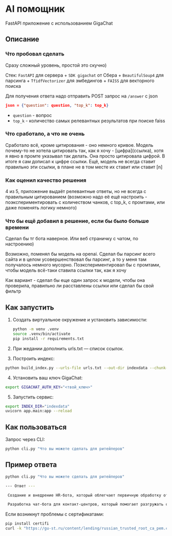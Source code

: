 # AI помощник

FastAPI приложение с использованием GigaChat

## Описание

### Что пробовал сделать
Сразу сложный уровень, простой это скучно)

Стек:
`FastAPI` для сервера + `SDK gigachat` от Сбера + `BeautifulSoup4` для парсинга + `TfidfVectorizer` для эмбедингов + `FAISS` для векторного поиска

Для получения ответа надо отправить POST запрос на `/answer` c json
```json
json = {"question": question, "top_k": top_k}
```
- `question` - вопрос
- `top_k` - количество самых релевантных результатов при поиске faiss

### Что сработало, а что не очень
Сработало всё, кроме цитирования - оно немного кривое. Модель почему-то не хотела цитировать так, как я хочу - [цифра]\(ссылка\), хотя я явно в промте указывал так делать. Она просто цитировала цифрой. В итоге я сам дописал к цифре ссылки.
Ещё, модель не всегда ставит правильно эти ссылки, в плане не в том месте их ставит или ставит [n]

### Как оценил качество решения
4 из 5, приложение выдаёт релевантные ответы, но не всегда с правильным цитированием (возможно надо её ещё настроить - поэкспериментировать с количеством чанков, с top_k, с промтами, или даже поменять логику немного)

### Что бы ещё добавил в решение, если бы было больше времени
Сделал бы тг бота наверное. Или веб страничку с чатом, по настроению)

Возможно, поменял бы модель на openai. Сделал бы парсинг всего сайта и в целом усовершенствовал бы парсинг, а то у меня там получалось немного мусорно.
Поэкспериментировал бы с промтами, чтобы модель всё-таки ставила ссылки так, как я хочу

Как вариант - сделал бы еще один запрос к модели, чтобы она проверила, правильно ли расставлены ссылки или сделал бы свой фильтр

## Как запустить
1. Создать виртуальное окружение и установить зависимости:
   ```bash
   python -m venv .venv
   source .venv/bin/activate
   pip install -r requirements.txt
   ```

2. При жедании дополнить urls.txt — список ссылок.

3. Построить индекс:

```bash
python build_index.py --urls-file urls.txt --out-dir indexdata --chunk-size 200
```

4. Установить ваш ключ GigaChat:

```bash
export GIGACHAT_AUTH_KEY="<твой_ключ>"
```
5. Запустить сервис:

```bash
export INDEX_DIR="indexdata"
uvicorn app.main:app --reload
```

## Как пользоваться

Запрос через CLI:

```bash
python cli.py "Что вы можете сделать для ритейлеров"
```

## Пример ответа

```bash
python cli.py "Что вы можете сделать для ритейлеров"

--- Ответ ---

 Создание и внедрение HR-бота, который облегчает первичную обработку откликов кандидатов, записывает их на собеседования, задает вопросы для первичного опроса и поддерживает постоянный контакт с кандидатами. / 6,5 тыс. уникальных пользователей воспользовались ботом с января по март 2023 года. [0](https://eora.ru/cases/chat-boty/hr-bot-dlya-magnit-kotoriy-priglashaet-na-sobesedovanie)

 Разработка чат-бота для контакт-центров, который помогает разгружать отделы поддержки клиентов, автоматизируя общение и работу с типовыми запросами. [3](https://eora.ru/cases/icl-bot-sufler-dlya-kontakt-centra)
```


Если возникнут проблемы с сертификатами:
```bash
pip install certifi
curl -k "https://gu-st.ru/content/lending/russian_trusted_root_ca_pem.crt" -w "\n" >> $(python -m certifi)
```